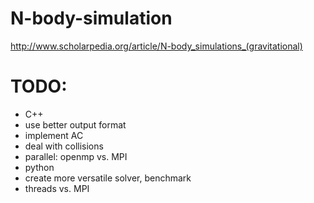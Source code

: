 # N-body-simulation

http://www.scholarpedia.org/article/N-body_simulations_(gravitational)


# TODO:
- C++
 - use better output format
 - implement AC
 - deal with collisions
 - parallel: openmp vs. MPI
- python
 - create more versatile solver, benchmark
 - threads vs. MPI
